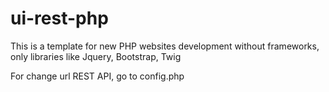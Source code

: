 # ui-rest-php

This is a template for new PHP websites development without frameworks, only libraries like Jquery, Bootstrap, Twig

For change url REST API, go to config.php
